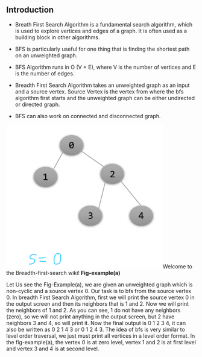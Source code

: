 ## Introduction 

* Breath First Search Algorithm is a fundamental search algorithm, which is used to explore vertices and edges of a graph. It is often used as a building block in other algorithms.

* BFS is particularly useful for one thing that is finding the shortest path on an unweighted graph. <br>

* BFS Algorithm runs in O (V + E), where V is the number of vertices and E is the number of edges.<br>

* Breadth First Search Algorithm takes an unweighted graph as an input and a source vertex. Source Vertex is the vertex from where the bfs algorithm first starts and the unweighted graph can be either undirected or directed graph.<br>

* BFS can also work on connected and disconnected graph.<br>

![](https://github.com/karthikeyanrathore/Breadth-first-search/blob/main/images/1.png)Welcome to the Breadth-first-search wiki!
**Fig-example(a)**

Let Us see the Fig-Example(a), we are given an unweighted graph which is non-cyclic and a source vertex 0. Our task is to bfs from the source vertex 0.
In breadth First Search Algorithm, first we will print the source vertex 0 in the output screen and then its neighbors that is 1 and 2. Now we will print the neighbors of 1 and 2. As you can see, 1 do not have any neighbors (zero), so we will not print anything in the output screen, but 2 have neighbors 3 and 4, so will print it. Now the final output is 0 1 2 3 4, it can also be written as 0 2 1 4 3 or 0 1 2 4 3. The idea of bfs is very similar to level order traversal, we just must print all vertices in a level order format. In 
the fig-example(a), the vertex 0 is at zero level, vertex 1 and 2 is at first level and vertex 3 and 4 is at second level.


